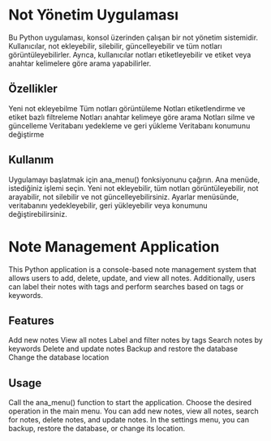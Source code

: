 # Not Yönetim Uygulaması
Bu Python uygulaması, konsol üzerinden çalışan bir not yönetim sistemidir. Kullanıcılar, not ekleyebilir, silebilir, güncelleyebilir ve tüm notları görüntüleyebilirler. Ayrıca, kullanıcılar notları etiketleyebilir ve etiket veya anahtar kelimelere göre arama yapabilirler.

Özellikler
---
Yeni not ekleyebilme
Tüm notları görüntüleme
Notları etiketlendirme ve etiket bazlı filtreleme
Notları anahtar kelimeye göre arama
Notları silme ve güncelleme
Veritabanı yedekleme ve geri yükleme
Veritabanı konumunu değiştirme

Kullanım
----
Uygulamayı başlatmak için ana_menu() fonksiyonunu çağırın.
Ana menüde, istediğiniz işlemi seçin.
Yeni not ekleyebilir, tüm notları görüntüleyebilir, not arayabilir, not silebilir ve not güncelleyebilirsiniz.
Ayarlar menüsünde, veritabanını yedekleyebilir, geri yükleyebilir veya konumunu değiştirebilirsiniz.



# Note Management Application
This Python application is a console-based note management system that allows users to add, delete, update, and view all notes. Additionally, users can label their notes with tags and perform searches based on tags or keywords.

Features
---
Add new notes
View all notes
Label and filter notes by tags
Search notes by keywords
Delete and update notes
Backup and restore the database
Change the database location

Usage
---
Call the ana_menu() function to start the application.
Choose the desired operation in the main menu.
You can add new notes, view all notes, search for notes, delete notes, and update notes.
In the settings menu, you can backup, restore the database, or change its location.
